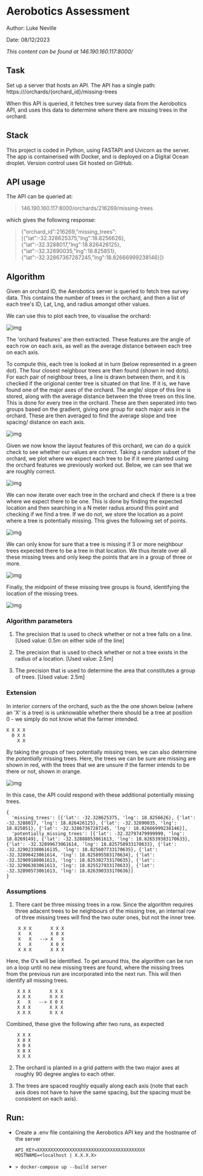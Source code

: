 # Aerobotics Assessment

Author: Luke Neville

Date: 08/12/2023

_This content can be found at 146.190.160.117:8000/_

## Task

Set up a server that hosts an API. The API has a single path: https://<hostname>/orchards/{orchard_id}/missing-trees

When this API is queried, it fetches tree survey data from the Aerobotics API, and uses this data to 
determine where there are missing trees in the orchard. 

## Stack

This project is coded in Python, using FASTAPI and Uvicorn as the server. The app is containerised 
with Docker, and is deployed on a Digital Ocean droplet. Version control uses Git hosted on GitHub. 

## API usage
The API can be queried at: 
> 146.190.160.117:8000/orchards/216269/missing-trees

which gives the following response: 

> {"orchard_id":216269,"missing_trees":[{"lat":-32.328625375,"lng":18.8256626},{"lat":-32.3288017,"lng":18.826426125},{"lat":-32.32890035,"lng":18.825851},{"lat":-32.32867367287245,"lng":18.82666999238146}]}

## Algorithm

Given an orchard ID, the Aerobotics server is queried to fetch tree survey data. This contains the number of
trees in the orchard, and then a list of each tree's ID, Lat, Lng, and radius amongst other values.  

We can use this to plot each tree, to visualise the orchard:

![img](assets/base_orchard.png)

The 'orchard features' are then extracted. These features are the angle of each row on each axis, as 
well as the average distance between each tree on each axis. 

To compute this, each tree is looked at in turn (below represented in a green dot). The four closest 
neighbour trees are then found (shown in red dots). For each pair of neighbour trees, a line is drawn 
between them, and it is checked if the origional center tree is situated on that line. If it is, we
have found one of the major axes of the orchard. The angle/ slope of this line is stored, along with the 
average distance between the three trees on this line. This is done for every tree in the orchard. 
These are then seperated into two groups based on the gradient, giving one group for each major axis 
in the orchard. These are then averaged to find the average slope and tree spacing/ distance on each axis.

![img](assets/features.png)

Given we now know the layout features of this orchard, we can do a quick check to see whether our values are correct. 
Taking a random subset of the orchard, we plot where we expect each tree to be if it were planted using 
the orchard features we previously worked out. Below, we can see that we are roughly correct. 

![img](assets/estimation.png)

We can now iterate over each tree in the orchard and check if there is a tree where we expect there to be one. 
This is done by finding the expected location and then searching in a N meter radius around this point 
and checking if we find a tree. If we do not, we store the location as a point where a tree is potentially missing. 
This gives the following set of points. 

![img](assets/all_missing.png)

We can only know for sure that a tree is missing if 3 or more neighbour trees expected there to be a 
tree in that location. We thus iterate over all these missing trees and only keep the points that are in a 
group of three or more. 

![img](assets/missing_groups.png)

Finally, the midpoint of these missing tree groups is found, identifying the location of the missing trees. 

![img](assets/missing_trees.png)

### Algorithm parameters

1) The precision that is used to check whether or not a tree falls on a line. [Used value: 0.5m on either side of the line]

2) The precision that is used to check whether or not a tree exists in the radius of a location. [Used value: 2.5m]

3) The precision that is used to determine the area that constitutes a group of trees. [Used value: 2.5m]

### Extension

In interior corners of the orchard, such as the the one shown below (where an 'X' is a tree) is is unknowable 
whether there should be a tree at position 0 - we simply do not know what the farmer intended. 


    X X X X
      0 X X   
        X X

By taking the groups of two potentially missing trees, we can also determine the _potentially_ missing 
trees. Here, the trees we can be sure are missing are shown in red, with the trees that we are unsure
if the farmer intends to be there or not, shown in orange.

![img](assets/potentially_missing_trees.png)

In this case, the API could respond with these additional potentially missing trees. 

```
{
  'missing_trees': [{'lat': -32.328625375, 'lng': 18.8256626}, {'lat': -32.3288017, 'lng': 18.826426125}, {'lat': -32.32890035, 'lng': 18.825851}, {'lat': -32.32867367287245, 'lng': 18.82666999238146}], 
  'potentially_missing_trees': [{'lat': -32.32797479999999, 'lng': 18.8269149}, {'lat': -32.32888053061613, 'lng': 18.826539383170633}, {'lat': -32.32899673061614, 'lng': 18.825758933170633}, {'lat': -32.329023380616135, 'lng': 18.825607733170635}, {'lat': -32.32896423061614, 'lng': 18.825895583170634}, {'lat': -32.32909188061613, 'lng': 18.825382733170635}, {'lat': -32.32906303061613, 'lng': 18.825527933170633}, {'lat': -32.32890573061613, 'lng': 18.826390333170636}]
}
```

### Assumptions
1) There cant be three missing trees in a row.
  Since the algorithm requires three adacent trees to be neighbours of the missing tree, an internal 
  row of three missing trees will find the two outer ones, but not the inner tree. 


        X X X       X X X
        X   X       X 0 X
        X   X   --> X   X
        X   X       X 0 X
        X X X       X X X


  Here, the 0's will be identified. To get around this, the algorithm can be run on a loop until no new
  missing trees are found, where the missing trees from the previous run are incorporated into the next run. 
  This will then identify all missing trees. 


        X X X       X X X
        X X X       X X X
        X   X   --> X 0 X  
        X X X       X X X
        X X X       X X X

Combined, these give the following after two runs, as expected

        X X X
        X 0 X
        X 0 X  
        X 0 X
        X X X

2) The orchard is planted in a grid pattern with the two major axes at roughly 90 degree angles to each other. 

3) The trees are spaced roughly equally along each axis (note that each axis does not have to have the same 
spacing, but the spacing must be consistent on each axis).

## Run:
* Create a .env file containing the Aerobotics API key and the hostname of the server
  ```
  API_KEY=XXXXXXXXXXXXXXXXXXXXXXXXXXXXXXXXXXXXXXXX
  HOSTNAME=<localhost | X.X.X.X> 
  ```
* ```> docker-compose up --build server ```